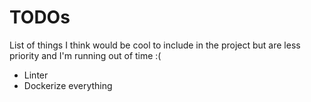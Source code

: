 # TODOs
 List of things I think would be cool to include in the project but are less priority and I'm running out of time :(

 - Linter
 - Dockerize everything